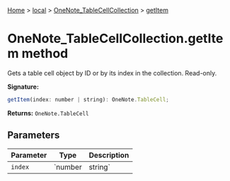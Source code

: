 [Home](./index) &gt; [local](local.md) &gt; [OneNote\_TableCellCollection](local.onenote_tablecellcollection.md) &gt; [getItem](local.onenote_tablecellcollection.getitem.md)

# OneNote\_TableCellCollection.getItem method

Gets a table cell object by ID or by its index in the collection. Read-only.

**Signature:**
```javascript
getItem(index: number | string): OneNote.TableCell;
```
**Returns:** `OneNote.TableCell`

## Parameters

|  Parameter | Type | Description |
|  --- | --- | --- |
|  `index` | `number | string` |  |

